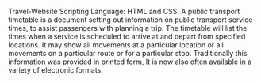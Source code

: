  Travel-Website
Scripting Language: HTML and CSS.
A public transport timetable is a document setting out information on public transport service times, to assist passengers with planning a trip.
The timetable will list the times when a service is scheduled to arrive at and depart from specified locations. It may show all movements at a particular location or all movements on a particular route or for a particular stop.
Traditionally this information was provided in printed form, It is now also often available in a variety of electronic formats.

